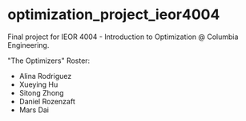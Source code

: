 # optimization_project_ieor4004
Final project for IEOR 4004 - Introduction to Optimization @ Columbia Engineering.

"The Optimizers" Roster:
- Alina Rodriguez
- Xueying Hu
- Sitong Zhong
- Daniel Rozenzaft
- Mars Dai
